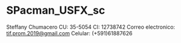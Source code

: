 # SPacman_USFX_sc

Steffany Chumacero
CU: 35-5054
CI: 12738742
Correo electronico: tif.prom.2019@gmail.com
Celular: (+591)61887626

